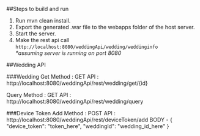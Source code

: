 ##Steps to build and run  
  1. Run mvn clean install.  
  2. Export the generated .war file to the webapps folder of the host server.  
  3. Start the server.  
  4. Make the rest api call  
    `http://localhost:8080/weddingApi/wedding/weddinginfo`  
    _*assuming server is running on port 8080_


##Wedding API

###Wedding
Get 
Method : GET
API : http://localhost:8080/weddingApi/rest/wedding/get/{id}

Query 
Method : GET
API : http://localhost:8080/weddingApi/rest/wedding/query

###Device Token
Add 
Method : POST
API : http://localhost:8080/weddingApi/rest/deviceToken/add
BODY -
{
    "device_token": "token_here",
    "weddingId": "wedding_id_here"
}


